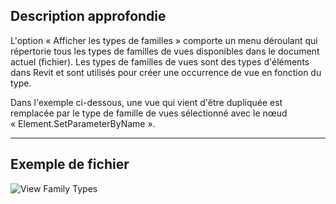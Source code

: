 ## Description approfondie
L'option « Afficher les types de familles » comporte un menu déroulant qui répertorie tous les types de familles de vues disponibles dans le document actuel (fichier). Les types de familles de vues sont des types d'éléments dans Revit et sont utilisés pour créer une occurrence de vue en fonction du type.

Dans l'exemple ci-dessous, une vue qui vient d'être dupliquée est remplacée par le type de famille de vues sélectionné avec le nœud « Element.SetParameterByName ».
___
## Exemple de fichier

![View Family Types](./DSRevitNodesUI.ViewFamilyTypes_img.jpg)
